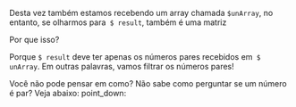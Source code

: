 Desta vez também estamos recebendo um array chamada `$unArray`, no entanto, se olharmos para` $ result`, também é uma matriz

Por que isso?

Porque `$ result` deve ter apenas os números pares recebidos em` $ unArray`.
Em outras palavras, vamos filtrar os números pares!

Você não pode pensar em como? Não sabe como perguntar se um número é par? Veja abaixo: point_down: